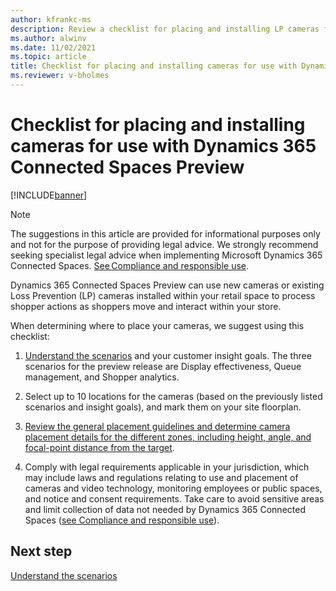 ```yaml
---
author: kfrankc-ms
description: Review a checklist for placing and installing LP cameras for use with Dynamics 365 Connected Spaces Preview.
ms.author: alwinv
ms.date: 11/02/2021
ms.topic: article
title: Checklist for placing and installing cameras for use with Dynamics 365 Connected Spaces Preview
ms.reviewer: v-bholmes
---
```


# Checklist for placing and installing cameras for use with Dynamics 365 Connected Spaces Preview

[!INCLUDE[banner](includes/banner.md)]

> [!NOTE]
> The suggestions in this article are provided for informational purposes only and not for the purpose of providing legal advice. We strongly recommend seeking specialist legal advice when implementing Microsoft Dynamics 365 Connected Spaces. [See Compliance and responsible use](compliance.md).

Dynamics 365 Connected Spaces Preview can use new cameras or existing Loss Prevention (LP) cameras installed within your retail space to process shopper actions as shoppers move and interact within your store.

When determining where to place your cameras, we suggest using this checklist:

1. [Understand the scenarios](camera-placement-general.md) and your customer insight goals. The three scenarios for the preview release are Display effectiveness, Queue management, and Shopper analytics.

2. Select up to 10 locations for the cameras (based on the previously listed scenarios and insight goals), and mark them on your site floorplan.

3. [Review the general placement guidelines and determine camera placement details for the different zones, including height, angle, and focal-point distance from the target](camera-placement-recommendations.md).

4. Comply with legal requirements applicable in your jurisdiction, which may include laws and regulations relating to use and placement of cameras and video technology, monitoring employees or public spaces, and notice and consent requirements. Take care to avoid sensitive areas and limit collection of data not needed by Dynamics 365 Connected Spaces ([see Compliance and responsible use](compliance.md)).

## Next step

[Understand the scenarios](camera-placement-general.md)
